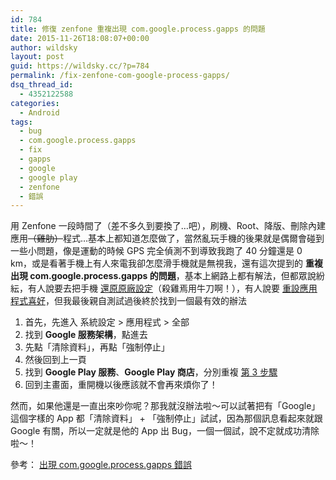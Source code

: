 ```yaml
---
id: 784
title: 修復 zenfone 重複出現 com.google.process.gapps 的問題
date: 2015-11-26T18:08:07+00:00
author: wildsky
layout: post
guid: https://wildsky.cc/?p=784
permalink: /fix-zenfone-com-google-process-gapps/
dsq_thread_id:
  - 4352122588
categories:
  - Android
tags:
  - bug
  - com.google.process.gapps
  - fix
  - gapps
  - google
  - google play
  - zenfone
  - 錯誤
---
```

<div class="pf-content">
  <p>
    用 Zenfone 一段時間了（差不多久到要換了…吧），刷機、Root、降版、刪除內建應用<del>（雞肋）</del>程式…基本上都知道怎麼做了，當然亂玩手機的後果就是偶爾會碰到一些小問題，像是運動的時候 GPS 完全偵測不到導致我跑了 40 分鐘還是 0 km，或是看著手機上有人來電我卻怎麼滑手機就是無視我，還有這次提到的 <strong>重複出現 com.google.process.gapps 的問題</strong>，基本上網路上都有解法，但都眾說紛紜，有人說要去把手機 <span style="text-decoration: underline;">還原原廠設定</span>（殺雞焉用牛刀啊！），有人說要 <span style="text-decoration: underline;">重設應用程式喜好</span>，但我最後親自測試過後終於找到一個最有效的辦法
  </p>
  
  <p>
    <!--more-->
  </p>
  
  <ol>
    <li>
      首先，先進入 系統設定 > 應用程式 > 全部
    </li>
    <li>
      找到 <strong>Google 服務架構</strong>，點進去
    </li>
    <li>
      先點「清除資料」，再點「強制停止」
    </li>
    <li>
      然後回到上一頁
    </li>
    <li>
      找到 <strong>Google Play 服務</strong>、<strong>Google Play 商店</strong>，分別重複 <span style="text-decoration: underline;">第 3 步驟</span>
    </li>
    <li>
      回到主畫面，重開機以後應該就不會再來煩你了！
    </li>
  </ol>
  
  <p>
    然而，如果他還是一直出來吵你呢？那我就沒辦法啦～可以試著把有「Google」這個字樣的 App 都「清除資料」 + 「強制停止」試試，因為那個訊息看起來就跟 Google 有關，所以一定就是他的 App 出 Bug，一個一個試，說不定就成功清除啦～！
  </p>
  
  <p class="ts">
    參考： <span id="thread_subject"><a href="http://www.asus.com/zentalk/tw/forum.php?mod=viewthread&tid=82226" target="_blank">出現 com.google.process.gapps 錯誤</a></span>
  </p>
</div>